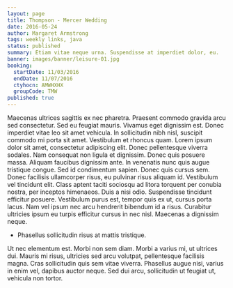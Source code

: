 ```yaml
---
layout: page
title: Thompson - Mercer Wedding
date: 2016-05-24
author: Margaret Armstrong
tags: weekly links, java
status: published
summary: Etiam vitae neque urna. Suspendisse at imperdiet dolor, eu.
banner: images/banner/leisure-01.jpg
booking:
  startDate: 11/03/2016
  endDate: 11/07/2016
  ctyhocn: AMWHXHX
  groupCode: TMW
published: true
---
```

Maecenas ultrices sagittis ex nec pharetra. Praesent commodo gravida arcu sed consectetur. Sed eu feugiat mauris. Vivamus eget dignissim est. Donec imperdiet vitae leo sit amet vehicula. In sollicitudin nibh nisl, suscipit commodo mi porta sit amet. Vestibulum et rhoncus quam. Lorem ipsum dolor sit amet, consectetur adipiscing elit. Donec pellentesque viverra sodales. Nam consequat non ligula et dignissim. Donec quis posuere massa. Aliquam faucibus dignissim ante. In venenatis nunc quis augue tristique congue. Sed id condimentum sapien. Donec quis cursus sem. Donec facilisis ullamcorper risus, eu pulvinar risus aliquam id.
Vestibulum vel tincidunt elit. Class aptent taciti sociosqu ad litora torquent per conubia nostra, per inceptos himenaeos. Duis a nisi odio. Suspendisse tincidunt efficitur posuere. Vestibulum purus est, tempor quis ex ut, cursus porta lacus. Nam vel ipsum nec arcu hendrerit bibendum id a risus. Curabitur ultricies ipsum eu turpis efficitur cursus in nec nisl. Maecenas a dignissim neque.

* Phasellus sollicitudin risus at mattis tristique.

Ut nec elementum est. Morbi non sem diam. Morbi a varius mi, ut ultrices dui. Mauris mi risus, ultricies sed arcu volutpat, pellentesque facilisis magna. Cras sollicitudin quis sem vitae viverra. Phasellus augue nisi, varius in enim vel, dapibus auctor neque. Sed dui arcu, sollicitudin ut feugiat ut, vehicula non tortor.
